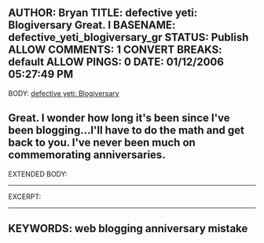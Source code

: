 AUTHOR: Bryan
TITLE: defective yeti: Blogiversary Great. I
BASENAME: defective_yeti_blogiversary_gr
STATUS: Publish
ALLOW COMMENTS: 1
CONVERT BREAKS: __default__
ALLOW PINGS: 0
DATE: 01/12/2006 05:27:49 PM
-----
BODY:
<a title="defective yeti: Blogiversary" href="http://www.defectiveyeti.com/archives/001555.html">defective yeti: Blogiversary</a>

Great. I wonder how long it's been since I've been blogging...I'll have to do the math and get back to you. I've never been much on commemorating anniversaries.
-----
EXTENDED BODY:

-----
EXCERPT:

-----
KEYWORDS:
web blogging anniversary mistake
-----


